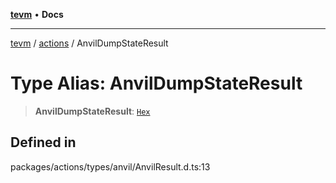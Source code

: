 [**tevm**](../../README.md) • **Docs**

***

[tevm](../../modules.md) / [actions](../README.md) / AnvilDumpStateResult

# Type Alias: AnvilDumpStateResult

> **AnvilDumpStateResult**: [`Hex`](Hex.md)

## Defined in

packages/actions/types/anvil/AnvilResult.d.ts:13

